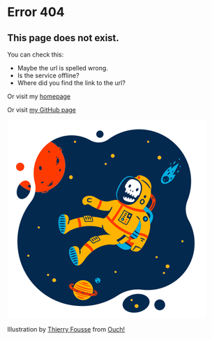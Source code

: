 # Error 404
## This page does not exist.

You can check this:
* Maybe the url is spelled wrong.
* Is the service offline?
* Where did you find the link to the url?

Or visit my [homepage](https://Wervice.github.io)

Or visit [my GitHub page](https://www.github.com/Wervice/)


![Page not found](page-not-found-4.png)


Illustration by <a href="https://icons8.com/illustrations/author/oZpGJx8ts63Q">Thierry Fousse</a> from <a href="https://icons8.com/illustrations">Ouch!</a>